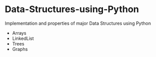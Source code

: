 # Data-Structures-using-Python
Implementation and properties of major Data Structures using Python
- Arrays
- LinkedList
- Trees
- Graphs
